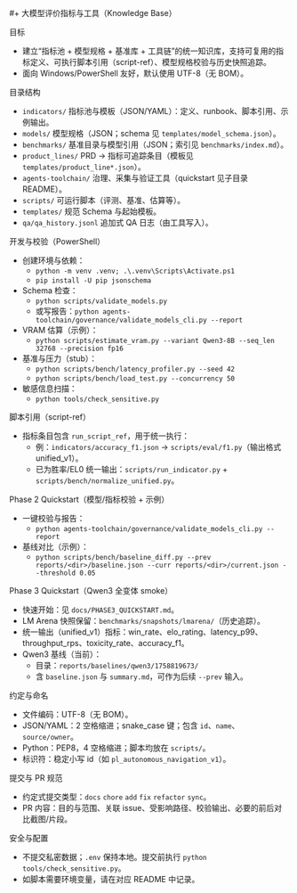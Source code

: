 #+ 大模型评价指标与工具（Knowledge Base）

目标
- 建立“指标池 + 模型规格 + 基准库 + 工具链”的统一知识库，支持可复用的指标定义、可执行脚本引用（script-ref）、模型规格校验与历史快照追踪。
- 面向 Windows/PowerShell 友好，默认使用 UTF-8（无 BOM）。

目录结构
- `indicators/` 指标池与模板（JSON/YAML）：定义、runbook、脚本引用、示例输出。
- `models/` 模型规格（JSON；schema 见 `templates/model_schema.json`）。
- `benchmarks/` 基准目录与模型引用（JSON；索引见 `benchmarks/index.md`）。
- `product_lines/` PRD → 指标可追踪条目（模板见 `templates/product_line*.json`）。
- `agents-toolchain/` 治理、采集与验证工具（quickstart 见子目录 README）。
- `scripts/` 可运行脚本（评测、基准、估算等）。
- `templates/` 规范 Schema 与起始模板。
- `qa/qa_history.jsonl` 追加式 QA 日志（由工具写入）。

开发与校验（PowerShell）
- 创建环境与依赖：
  - `python -m venv .venv; .\.venv\Scripts\Activate.ps1`
  - `pip install -U pip jsonschema`
- Schema 检查：
  - `python scripts/validate_models.py`
  - 或写报告：`python agents-toolchain/governance/validate_models_cli.py --report`
- VRAM 估算（示例）：
  - `python scripts/estimate_vram.py --variant Qwen3-8B --seq_len 32768 --precision fp16`
- 基准与压力（stub）：
  - `python scripts/bench/latency_profiler.py --seed 42`
  - `python scripts/bench/load_test.py --concurrency 50`
- 敏感信息扫描：
  - `python tools/check_sensitive.py`

脚本引用（script-ref）
- 指标条目包含 `run_script_ref`，用于统一执行：
  - 例：`indicators/accuracy_f1.json` → `scripts/eval/f1.py`（输出格式 unified_v1）。
  - 已为胜率/EL0 统一输出：`scripts/run_indicator.py` + `scripts/bench/normalize_unified.py`。

Phase 2 Quickstart（模型/指标校验 + 示例）
- 一键校验与报告：
  - `python agents-toolchain/governance/validate_models_cli.py --report`
- 基线对比（示例）：
  - `python scripts/bench/baseline_diff.py --prev reports/<dir>/baseline.json --curr reports/<dir>/current.json --threshold 0.05`

Phase 3 Quickstart（Qwen3 全变体 smoke）
- 快速开始：见 `docs/PHASE3_QUICKSTART.md`。
- LM Arena 快照保留：`benchmarks/snapshots/lmarena/`（历史追踪）。
- 统一输出（unified_v1）指标：win_rate、elo_rating、latency_p99、throughput_rps、toxicity_rate、accuracy_f1。
- Qwen3 基线（当前）：
  - 目录：`reports/baselines/qwen3/1758819673/`
  - 含 `baseline.json` 与 `summary.md`，可作为后续 `--prev` 输入。

约定与命名
- 文件编码：UTF-8（无 BOM）。
- JSON/YAML：2 空格缩进；snake_case 键；包含 `id`、`name`、`source/owner`。
- Python：PEP8，4 空格缩进；脚本均放在 `scripts/`。
- 标识符：稳定小写 id（如 `pl_autonomous_navigation_v1`）。

提交与 PR 规范
- 约定式提交类型：`docs` `chore` `add` `fix` `refactor` `sync`。
- PR 内容：目的与范围、关联 issue、受影响路径、校验输出、必要的前后对比截图/片段。

安全与配置
- 不提交私密数据；`.env` 保持本地。提交前执行 `python tools/check_sensitive.py`。
- 如脚本需要环境变量，请在对应 README 中记录。

